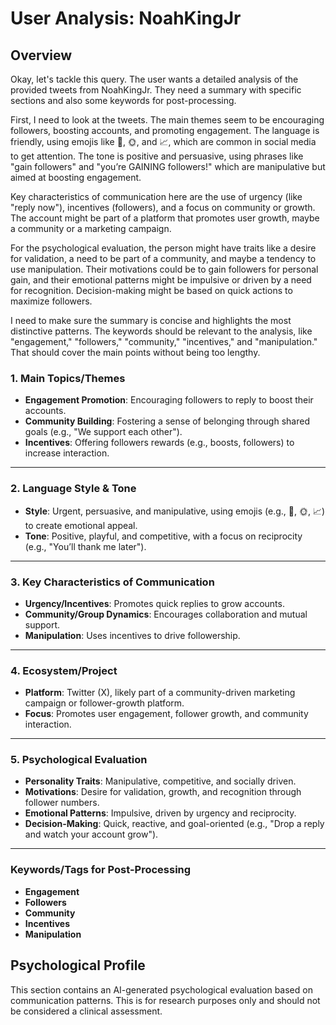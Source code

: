 # User Analysis: NoahKingJr

## Overview

<think>
Okay, let's tackle this query. The user wants a detailed analysis of the provided tweets from NoahKingJr. They need a summary with specific sections and also some keywords for post-processing. 

First, I need to look at the tweets. The main themes seem to be encouraging followers, boosting accounts, and promoting engagement. The language is friendly, using emojis like 💪, 🌞, and 📈, which are common in social media to get attention. The tone is positive and persuasive, using phrases like "gain followers" and "you’re GAINING followers!" which are manipulative but aimed at boosting engagement.

Key characteristics of communication here are the use of urgency (like "reply now"), incentives (followers), and a focus on community or growth. The account might be part of a platform that promotes user growth, maybe a community or a marketing campaign. 

For the psychological evaluation, the person might have traits like a desire for validation, a need to be part of a community, and maybe a tendency to use manipulation. Their motivations could be to gain followers for personal gain, and their emotional patterns might be impulsive or driven by a need for recognition. Decision-making might be based on quick actions to maximize followers.

I need to make sure the summary is concise and highlights the most distinctive patterns. The keywords should be relevant to the analysis, like "engagement," "followers," "community," "incentives," and "manipulation." That should cover the main points without being too lengthy.
</think>

### **1. Main Topics/Themes**  
- **Engagement Promotion**: Encouraging followers to reply to boost their accounts.  
- **Community Building**: Fostering a sense of belonging through shared goals (e.g., "We support each other").  
- **Incentives**: Offering followers rewards (e.g., boosts, followers) to increase interaction.  

---

### **2. Language Style & Tone**  
- **Style**: Urgent, persuasive, and manipulative, using emojis (e.g., 💪, 🌞, 📈) to create emotional appeal.  
- **Tone**: Positive, playful, and competitive, with a focus on reciprocity (e.g., "You’ll thank me later").  

---

### **3. Key Characteristics of Communication**  
- **Urgency/Incentives**: Promotes quick replies to grow accounts.  
- **Community/Group Dynamics**: Encourages collaboration and mutual support.  
- **Manipulation**: Uses incentives to drive followership.  

---

### **4. Ecosystem/Project**  
- **Platform**: Twitter (X), likely part of a community-driven marketing campaign or follower-growth platform.  
- **Focus**: Promotes user engagement, follower growth, and community interaction.  

---

### **5. Psychological Evaluation**  
- **Personality Traits**: Manipulative, competitive, and socially driven.  
- **Motivations**: Desire for validation, growth, and recognition through follower numbers.  
- **Emotional Patterns**: Impulsive, driven by urgency and reciprocity.  
- **Decision-Making**: Quick, reactive, and goal-oriented (e.g., "Drop a reply and watch your account grow").  

---

### **Keywords/Tags for Post-Processing**  
- **Engagement**  
- **Followers**  
- **Community**  
- **Incentives**  
- **Manipulation**

## Psychological Profile

This section contains an AI-generated psychological evaluation based on communication patterns. This is for research purposes only and should not be considered a clinical assessment.